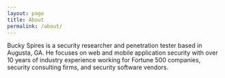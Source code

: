 ```yaml
---
layout: page
title: About
permalink: /about/
---
```


Bucky Spires is a security researcher and penetration tester based in
Augusta, GA. He focuses on web and mobile application security with over
10 years of industry experience working for Fortune 500 companies,
security consulting firms, and security software vendors.


